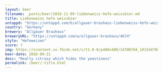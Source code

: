 ```yaml
---
layout: beer
filename: _posts/beer/2016-11-09-liebenweiss-hefe-weissbier.md
title: Liebenweiss hefe weissbier
untappd: "https://untappd.com/b/allgauer-brauhaus-liebenweiss-hefe-weissbier/116833"
country: "Germany"
brewery: "Allgäuer Brauhaus"
breweryURL: "https://untappd.com/w/allgauer-brauhaus/4674"
style: "Hefeweizen"
score: 7
img: https://scontent.xx.fbcdn.net/v/t1.0-0/p480x480/14390784_10154470829463745_472986184778146969_n.jpg?oh=2e0da21b503a801db58484374fe70e08&oe=5911BE07
beer-date: 2016-09-21
desc: "Really citrusy which hides the yeastiness"
permalink: /beer/:title.html
---
```

